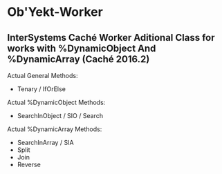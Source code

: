 # Ob'Yekt-Worker
## InterSystems Caché Worker Aditional Class for works with %DynamicObject And %DynamicArray (Caché 2016.2)

Actual General Methods:
* Tenary / IfOrElse

Actual %DynamicObject Methods:
* SearchInObject / SIO / Search

Actual %DynamicArray Methods:
* SearchInArray / SIA
* Split
* Join
* Reverse
